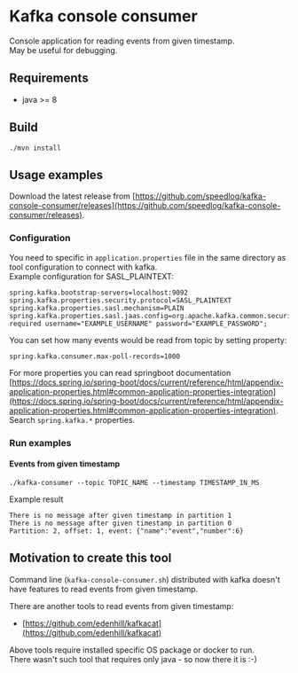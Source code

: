 # Kafka console consumer

Console application for reading events from given timestamp.  
May be useful for debugging.  

## Requirements
* java >= 8

## Build
`./mvn install`

## Usage examples

Download the latest release from [https://github.com/speedlog/kafka-console-consumer/releases](https://github.com/speedlog/kafka-console-consumer/releases).

### Configuration

You need to specific in `application.properties` file in the same directory as tool configuration to connect with kafka.  
Example configuration for SASL_PLAINTEXT:  
```
spring.kafka.bootstrap-servers=localhost:9092
spring.kafka.properties.security.protocol=SASL_PLAINTEXT
spring.kafka.properties.sasl.mechanism=PLAIN
spring.kafka.properties.sasl.jaas.config=org.apache.kafka.common.security.plain.PlainLoginModule required username="EXAMPLE_USERNAME" password="EXAMPLE_PASSWORD";
```

You can set how many events would be read from topic by setting property:
```
spring.kafka.consumer.max-poll-records=1000
```

For more properties you can read springboot documentation [https://docs.spring.io/spring-boot/docs/current/reference/html/appendix-application-properties.html#common-application-properties-integration](https://docs.spring.io/spring-boot/docs/current/reference/html/appendix-application-properties.html#common-application-properties-integration).  
Search `spring.kafka.*` properties.

### Run examples

#### Events from given timestamp
```
./kafka-consumer --topic TOPIC_NAME --timestamp TIMESTAMP_IN_MS
```

Example result
```
There is no message after given timestamp in partition 1
There is no message after given timestamp in partition 0
Partition: 2, offset: 1, event: {"name":"event","number":6}
```

## Motivation to create this tool

Command line (`kafka-console-consumer.sh`) distributed with kafka doesn't have features to read events from given timestamp.  

There are another tools to read events from given timestamp:  
* [https://github.com/edenhill/kafkacat](https://github.com/edenhill/kafkacat)

Above tools require installed specific OS package or docker to run.  
There wasn't such tool that requires only java - so now there it is :-)